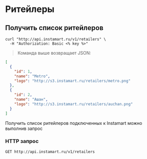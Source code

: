 # Ритейлеры

## Получить список ритейлеров

```shell
curl "http://api.instamart.ru/v1/retailers" \
  -H "Authorization: Basic <% key %>"
```

> Команда выше возвращает JSON:

```json
[
  {
    "id": 1,
    "name": "Metro",
    "logo": "http://s3.instamart.ru/retailers/metro.png"
  },
  {
    "id": 2,
    "name": "Ашан",
    "logo": "http://s3.instamart.ru/retailers/auchan.png"
  }
]
```

Получить список ритейлеров подключенных к Instamart можно выполнив запрос

### HTTP запрос

`GET http://api.instamart.ru/v1/retailers`
